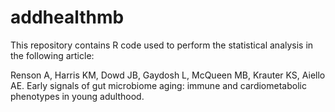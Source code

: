# addhealthmb

This repository contains R code used to perform the statistical analysis in the following article: 

Renson A, Harris KM, Dowd JB, Gaydosh L, McQueen MB, Krauter KS, Aiello AE. Early signals of gut microbiome aging: immune and cardiometabolic phenotypes in young adulthood.
